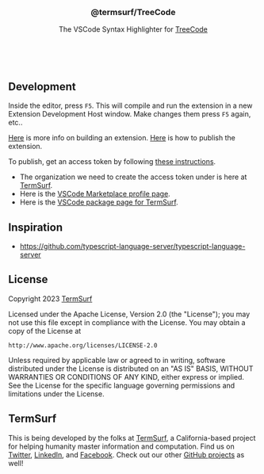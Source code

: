 <br/>
<br/>
<br/>
<br/>
<br/>
<br/>
<br/>

<h3 align='center'>@termsurf/TreeCode</h3>
<p align='center'>
  The VSCode Syntax Highlighter for <a href="https://github.com/termsurf/tree">TreeCode</a>
</p>

<br/>
<br/>
<br/>

## Development

Inside the editor, press `F5`. This will compile and run the extension in a new Extension Development Host window. Make changes them press `F5` again, etc..

[Here](https://code.visualstudio.com/api/get-started/extension-anatomy) is more info on building an extension. [Here](https://code.visualstudio.com/api/working-with-extensions/publishing-extension) is how to publish the extension.

To publish, get an access token by following [these instructions](https://code.visualstudio.com/api/working-with-extensions/publishing-extension#get-a-personal-access-token).

- The organization we need to create the access token under is here at [TermSurf](https://dev.azure.com/termsurf).
- Here is the [VSCode Marketplace profile page](https://aex.dev.azure.com/me?mkt=en-US).
- Here is the [VSCode package page for TermSurf](https://marketplace.visualstudio.com/manage/publishers/termsurf).

## Inspiration

- https://github.com/typescript-language-server/typescript-language-server

## License

Copyright 2023 <a href='https://term.surf'>TermSurf</a>

Licensed under the Apache License, Version 2.0 (the "License");
you may not use this file except in compliance with the License.
You may obtain a copy of the License at

    http://www.apache.org/licenses/LICENSE-2.0

Unless required by applicable law or agreed to in writing, software
distributed under the License is distributed on an "AS IS" BASIS,
WITHOUT WARRANTIES OR CONDITIONS OF ANY KIND, either express or implied.
See the License for the specific language governing permissions and
limitations under the License.

## TermSurf

This is being developed by the folks at [TermSurf](https://term.surf), a California-based project for helping humanity master information and computation. Find us on [Twitter](https://twitter.com/termsurf), [LinkedIn](https://www.linkedin.com/company/termsurf), and [Facebook](https://www.facebook.com/termsurf). Check out our other [GitHub projects](https://github.com/termsurf) as well!
